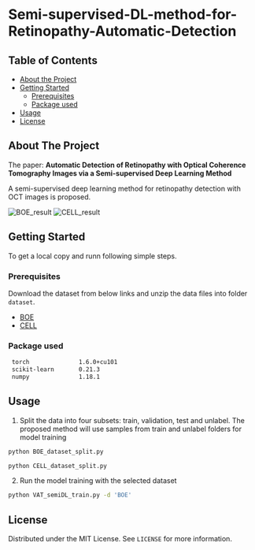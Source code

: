 # Semi-supervised-DL-method-for-Retinopathy-Automatic-Detection



<!-- TABLE OF CONTENTS -->
## Table of Contents

* [About the Project](#about-the-project)
* [Getting Started](#getting-started)
  * [Prerequisites](#prerequisites)
  * [Package used](#installation)
* [Usage](#usage)
* [License](#license)




<!-- ABOUT THE PROJECT -->
## About The Project
The paper: **Automatic Detection of Retinopathy with Optical Coherence Tomography Images via a Semi-supervised Deep Learning Method**

A semi-supervised deep learning method for retinopathy detection with OCT images is proposed. 

![BOE_result](https://github.com/xuqing88/Pytorch-Semi-supervised-DL-method-for-Retinopathy-Automatic-Detection/blob/master/result/BOE_result.JPG)
![CELL_result](https://github.com/xuqing88/Pytorch-Semi-supervised-DL-method-for-Retinopathy-Automatic-Detection/blob/master/result/CELL_result.JPG)



<!-- GETTING STARTED -->
## Getting Started

To get a local copy and runn following simple steps.

### Prerequisites

Download the dataset from below links and unzip the data files into folder `dataset`.
* [BOE](http://people.duke.edu/~sf59/Srinivasan_BOE_2014_dataset.htm)
* [CELL](https://www.kaggle.com/paultimothymooney/kermany2018)


### Package used

```sh
 torch              1.6.0+cu101
 scikit-learn       0.21.3
 numpy              1.18.1
```

<!-- USAGE EXAMPLES -->
## Usage

1. Split the data into four subsets: train, validation, test and unlabel. The proposed method will use samples from train and unlabel folders for model training

```sh
python BOE_dataset_split.py
```

```sh
python CELL_dataset_split.py
```
2. Run the model training with the selected dataset

```sh
python VAT_semiDL_train.py -d 'BOE'
```



<!-- LICENSE -->
## License

Distributed under the MIT License. See `LICENSE` for more information.




